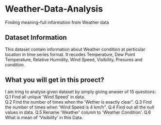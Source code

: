 # Weather-Data-Analysis
Finding meaning-full  information from Weather data
## Dataset Information
This dataset contain information about Weather condition at perticular location in time series format. It recodes Temperature, Dew Point Temperature, Relative Humidity, Wind Speed, Visibility, Presures and condition.
## What you will get in this proect?
I am tring to analyse given dataset by simply giving anwser of 15 questions: <br>
Q.1 Find all unique 'Wind Speed' in data. <br>
Q.2 Find the number of times when the 'Wether is exactly clear".
Q.3 Find the number of times when 'Wind Speed is 4 km/h".
Q.4 Find out all the null values in data.
Q.5 Rename 'Weather' colunm to 'Weather Condition'.
Q.6 What is mean of 'Visibility' in this Data.

